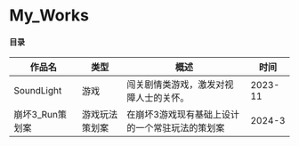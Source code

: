 # My_Works

#### 目录

作品名 | 类型 |概述  |时间
------------ | ------------- |------------ | -------------
SoundLight | 游戏  | 闯关剧情类游戏，激发对视障人士的关怀。  |2023-11
崩坏3_Run策划案 | 游戏玩法策划案  | 在崩坏3游戏现有基础上设计的一个常驻玩法的策划案  |  2024-3


